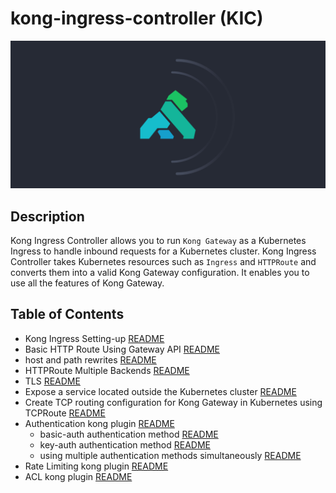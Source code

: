 # kong-ingress-controller (KIC)
![Kong Image](kong.png)

## Description
Kong Ingress Controller allows you to run `Kong Gateway` as a Kubernetes Ingress to handle inbound requests for a Kubernetes cluster.
Kong Ingress Controller takes Kubernetes resources such as `Ingress` and `HTTPRoute` and converts them into a valid Kong Gateway configuration. It enables you to use all the features of Kong Gateway.


## Table of Contents
 - Kong Ingress Setting-up [README](00-kong-ingress-setting-up)
 - Basic HTTP Route Using Gateway API [README](01-kong-ingress-basic)
 - host and path rewrites [README](02-kong-ingress-req-manipulation)
 - HTTPRoute Multiple Backends [README](03-kong-ingress-multiple-backends)
 - TLS [README](04-kong-ingress-tls)
 - Expose a service located outside the Kubernetes cluster [README](05-kong-ingress-external-service)
 - Create TCP routing configuration for Kong Gateway in Kubernetes using TCPRoute [README](06-kong-ingress-tcp-route)
 - Authentication kong plugin [README](07-kong-ingress-auth-plugin)
     - basic-auth authentication method [README](07-kong-ingress-auth-plugin/basic-auth)
     - key-auth authentication method [README](07-kong-ingress-auth-plugin/key-auth)
     - using multiple authentication methods simultaneously [README](07-kong-ingress-auth-plugin/multiple-auth-options)
 - Rate Limiting kong plugin [README](08-kong-ingress-rate-limiting-plugin)
 - ACL kong plugin [README](09-kong-ingress-acl-plugin)

